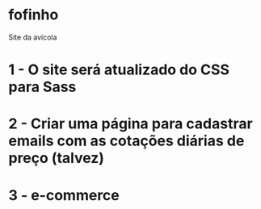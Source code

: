 # fofinho
Site da avícola

# 1 - O site será atualizado do CSS para Sass
# 2 - Criar uma página para cadastrar emails com as cotações diárias de preço (talvez)
# 3 - e-commerce
